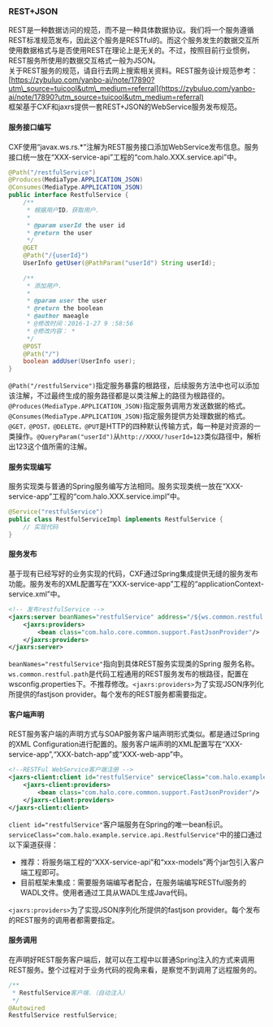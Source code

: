 ### REST+JSON

REST是一种数据访问的规范，而不是一种具体数据协议。我们将一个服务遵循REST标准规范发布，因此这个服务是RESTful的。而这个服务发生的数据交互所使用数据格式与是否使用REST在理论上是无关的。不过，按照目前行业惯例，REST服务所使用的数据交互格式一般为JSON。  
关于REST服务的规范，请自行去网上搜索相关资料。REST服务设计规范参考：[https://zybuluo.com/yanbo-ai/note/17890?utm\_source=tuicool&utm\_medium=referral](https://zybuluo.com/yanbo-ai/note/17890?utm_source=tuicool&utm_medium=referral)  
框架基于CXF和jaxrs提供一套REST+JSON的WebService服务发布规范。

#### 服务接口编写

CXF使用“javax.ws.rs.\*”注解为REST服务接口添加WebService发布信息。服务接口统一放在“XXX-service-api”工程的“com.halo.XXX.service.api”中。

```java
@Path("/restfulService")
@Produces(MediaType.APPLICATION_JSON)
@Consumes(MediaType.APPLICATION_JSON)
public interface RestfulService {
    /**
     * 根据用户ID，获取用户.
     *
     * @param userId the user id
     * @return the user
     */
    @GET
    @Path("/{userId}")
    UserInfo getUser(@PathParam("userId") String userId);
    
    /**
     * 添加用户.
     *
     * @param user the user
     * @return the boolean
     * @author maeagle
     * @修改时间：2016-1-27 9 :58:56
     * @修改内容： *
     */
    @POST
    @Path("/")
    boolean addUser(UserInfo user);
}
```

`@Path("/restfulService")`指定服务暴露的根路径，后续服务方法中也可以添加该注解，不过最终生成的服务路径都是以类注解上的路径为根路径的。  
`@Produces(MediaType.APPLICATION_JSON)`指定服务调用方发送数据的格式。`@Consumes(MediaType.APPLICATION_JSON)`指定服务提供方处理数据的格式。  
`@GET，@POST，@DELETE，@PUT`是HTTP的四种默认传输方式，每一种是对资源的一类操作。`@QueryParam("userId")`从`http://XXXX/?userId=123`类似路径中，解析出123这个值所需的注解。

#### 服务实现编写

服务实现类与普通的Spring服务编写方法相同。服务实现类统一放在“XXX-service-app”工程的“com.halo.XXX.service.impl”中。

```java
@Service("restfulService")
public class RestfulServiceImpl implements RestfulService {
    // 实现代码
}
```

#### 服务发布

基于现有已经写好的业务实现的代码，CXF通过Spring集成提供无缝的服务发布功能。服务发布的XML配置写在“XXX-service-app”工程的“applicationContext-service.xml”中。

```xml
<!-- 发布restfulService -->
<jaxrs:server beanNames="restfulService" address="/${ws.common.restful.path}">
    <jaxrs:providers>
        <bean class="com.halo.core.common.support.FastJsonProvider"/>
    </jaxrs:providers>
</jaxrs:server>
```

`beanNames="restfulService"`指向到具体REST服务实现类的Spring 服务名称。`ws.common.restful.path`是代码工程通用的REST服务发布的根路径，配置在wsconfig.properties下。不推荐修改。`<jaxrs:providers>`为了实现JSON序列化所提供的fastjson provider。每个发布的REST服务都需要指定。

#### 客户端声明

REST服务客户端的声明方式与SOAP服务客户端声明形式类似。都是通过Spring的XML Configuration进行配置的。服务客户端声明的XML配置写在“XXX-service-app”,“XXX-batch-app”或“XXX-web-app”中。

```xml
<!--RESTFul WebService客户端注册 -->
<jaxrs-client:client id="restfulService" serviceClass="com.halo.example.service.api.RestfulService" address="http://${ws.client.example.address}/${ws.protocol.rest.path}">
    <jaxrs-client:providers>
        <bean class="com.halo.core.common.support.FastJsonProvider"/>
    </jaxrs-client:providers>
</jaxrs-client:client>
```

`client id="restfulService"`客户端服务在Spring的唯一bean标识。`serviceClass="com.halo.example.service.api.RestfulService"`中的接口通过以下渠道获得：

* 推荐：将服务端工程的“XXX-service-api”和“xxx-models”两个jar包引入客户端工程即可。
* 目前框架未集成：需要服务端编写者配合，在服务端编写RESTful服务的WADL文件。使用者通过工具从WADL生成Java代码。

`<jaxrs:providers>`为了实现JSON序列化所提供的fastjson provider。每个发布的REST服务的调用者都需要指定。

#### 服务调用

在声明好REST服务客户端后，就可以在工程中以普通Spring注入的方式来调用REST服务。整个过程对于业务代码的视角来看，是察觉不到调用了远程服务的。

```java
/**
 * RestfulService客户端.（自动注入）
 */
@Autowired
RestfulService restfulService;
```

